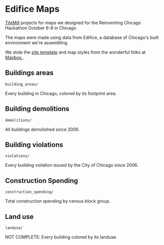 Edifice Maps
===================

[TileMill](http://mapbox.com/tilemill/) projects for maps we designed for the Reinventing Chicago Hackathon October 6-8 in Chicago.

The maps were made using data from Edifice, a database of Chicago's built environment we're assembling.

We stole the [site template](http://mapbox.com/reinventgreen/) and map styles from the wonderful folks at [Mapbox.](http://mapbox.com/).

## Buildings areas

`building_areas/`

Every building in Chicago, colored by its footprint area.

## Building demolitions

`demolitions/`

All buildings demolished since 2006.

## Building violations

`violations/`

Every building violation issued by the City of Chicago since 2006.

## Construction Spending

`construction_spending/`

Total construction spending by census block group.

## Land use

`landuse/`

NOT COMPLETE: Every building colored by its landuse.

